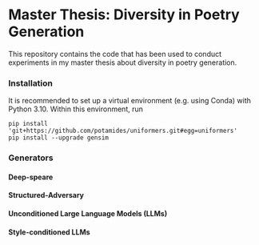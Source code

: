 # Master Thesis: Diversity in Poetry Generation
This repository contains the code that has been used to conduct experiments in my master thesis about diversity in poetry generation.

### Installation
It is recommended to set up a virtual environment (e.g. using Conda) with Python 3.10. Within this environment, run
```
pip install 'git+https://github.com/potamides/uniformers.git#egg=uniformers'
pip install --upgrade gensim
```


### Generators
#### Deep-speare
#### Structured-Adversary
#### Unconditioned Large Language Models (LLMs)
#### Style-conditioned LLMs
